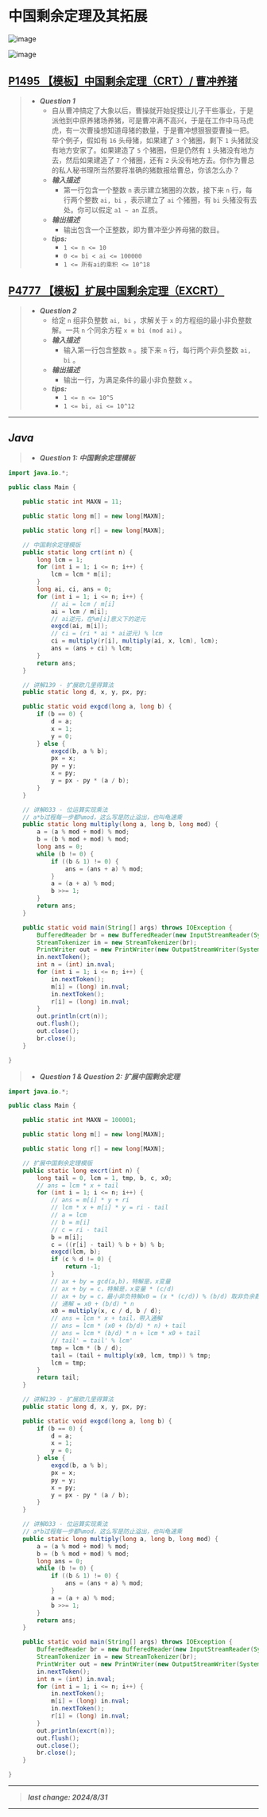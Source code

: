 # 中国剩余定理及其拓展

![image](./images/中国剩余定理.png)

![image](./images/拓展中国剩余定理.png)

## [P1495 【模板】中国剩余定理（CRT）/ 曹冲养猪](https://www.luogu.com.cn/problem/P1495)

> - ***Question 1***
>   - 自从曹冲搞定了大象以后，曹操就开始捉摸让儿子干些事业，于是派他到中原养猪场养猪，可是曹冲满不高兴，于是在工作中马马虎虎，有一次曹操想知道母猪的数量，于是曹冲想狠狠耍曹操一把。举个例子，假如有 `16` 头母猪，如果建了 `3` 个猪圈，剩下 `1` 头猪就没有地方安家了。如果建造了 `5` 个猪圈，但是仍然有 `1` 头猪没有地方去，然后如果建造了 `7` 个猪圈，还有 `2` 头没有地方去。你作为曹总的私人秘书理所当然要将准确的猪数报给曹总，你该怎么办？
>   - ***输入描述***
>     - 第一行包含一个整数 `n` 表示建立猪圈的次数，接下来 `n` 行，每行两个整数 `ai, bi` ，表示建立了 `ai` 个猪圈，有 `bi` 头猪没有去处。你可以假定 `a1 ~ an` 互质。
>   - ***输出描述***
>     - 输出包含一个正整数，即为曹冲至少养母猪的数目。
>   - ***tips:***
>     - `1 <= n <= 10`
>     - `0 <= bi < ai <= 100000`
>     - `1 <= 所有ai的乘积 <= 10^18`

## [P4777 【模板】扩展中国剩余定理（EXCRT）](https://www.luogu.com.cn/problem/P4777)

> - ***Question 2***
>   - 给定 `n` 组非负整数 `ai, bi` ，求解关于 `x` 的方程组的最小非负整数解。一共 `n` 个同余方程 `x ≡ bi (mod ai)` 。
>   - ***输入描述***
>     - 输入第一行包含整数 `n` 。接下来 `n` 行，每行两个非负整数 `ai, bi` 。
>   - ***输出描述***
>     - 输出一行，为满足条件的最小非负整数 `x` 。
>   - ***tips:***
>     - `1 <= n <= 10^5`
>     - `1 <= bi, ai <= 10^12`

---

## *Java*

> - ***Question 1: 中国剩余定理模板***

```java
import java.io.*;

public class Main {

    public static int MAXN = 11;

    public static long m[] = new long[MAXN];

    public static long r[] = new long[MAXN];

    // 中国剩余定理模版
    public static long crt(int n) {
        long lcm = 1;
        for (int i = 1; i <= n; i++) {
            lcm = lcm * m[i];
        }
        long ai, ci, ans = 0;
        for (int i = 1; i <= n; i++) {
            // ai = lcm / m[i]
            ai = lcm / m[i];
            // ai逆元，在%m[i]意义下的逆元
            exgcd(ai, m[i]);
            // ci = (ri * ai * ai逆元) % lcm
            ci = multiply(r[i], multiply(ai, x, lcm), lcm);
            ans = (ans + ci) % lcm;
        }
        return ans;
    }

    // 讲解139 - 扩展欧几里得算法
    public static long d, x, y, px, py;

    public static void exgcd(long a, long b) {
        if (b == 0) {
            d = a;
            x = 1;
            y = 0;
        } else {
            exgcd(b, a % b);
            px = x;
            py = y;
            x = py;
            y = px - py * (a / b);
        }
    }

    // 讲解033 - 位运算实现乘法
    // a*b过程每一步都%mod，这么写是防止溢出，也叫龟速乘
    public static long multiply(long a, long b, long mod) {
        a = (a % mod + mod) % mod;
        b = (b % mod + mod) % mod;
        long ans = 0;
        while (b != 0) {
            if ((b & 1) != 0) {
                ans = (ans + a) % mod;
            }
            a = (a + a) % mod;
            b >>= 1;
        }
        return ans;
    }

    public static void main(String[] args) throws IOException {
        BufferedReader br = new BufferedReader(new InputStreamReader(System.in));
        StreamTokenizer in = new StreamTokenizer(br);
        PrintWriter out = new PrintWriter(new OutputStreamWriter(System.out));
        in.nextToken();
        int n = (int) in.nval;
        for (int i = 1; i <= n; i++) {
            in.nextToken();
            m[i] = (long) in.nval;
            in.nextToken();
            r[i] = (long) in.nval;
        }
        out.println(crt(n));
        out.flush();
        out.close();
        br.close();
    }

}
```

> - ***Question 1 & Question 2: 扩展中国剩余定理***

```java
import java.io.*;

public class Main {

    public static int MAXN = 100001;

    public static long m[] = new long[MAXN];

    public static long r[] = new long[MAXN];

    // 扩展中国剩余定理模版
    public static long excrt(int n) {
        long tail = 0, lcm = 1, tmp, b, c, x0;
        // ans = lcm * x + tail
        for (int i = 1; i <= n; i++) {
            // ans = m[i] * y + ri
            // lcm * x + m[i] * y = ri - tail
            // a = lcm
            // b = m[i]
            // c = ri - tail
            b = m[i];
            c = ((r[i] - tail) % b + b) % b;
            exgcd(lcm, b);
            if (c % d != 0) {
                return -1;
            }
            // ax + by = gcd(a,b)，特解是，x变量
            // ax + by = c，特解是，x变量 * (c/d)
            // ax + by = c，最小非负特解x0 = (x * (c/d)) % (b/d) 取非负余数
            // 通解 = x0 + (b/d) * n
            x0 = multiply(x, c / d, b / d);
            // ans = lcm * x + tail，带入通解
            // ans = lcm * (x0 + (b/d) * n) + tail
            // ans = lcm * (b/d) * n + lcm * x0 + tail
            // tail' = tail' % lcm'
            tmp = lcm * (b / d);
            tail = (tail + multiply(x0, lcm, tmp)) % tmp;
            lcm = tmp;
        }
        return tail;
    }

    // 讲解139 - 扩展欧几里得算法
    public static long d, x, y, px, py;

    public static void exgcd(long a, long b) {
        if (b == 0) {
            d = a;
            x = 1;
            y = 0;
        } else {
            exgcd(b, a % b);
            px = x;
            py = y;
            x = py;
            y = px - py * (a / b);
        }
    }

    // 讲解033 - 位运算实现乘法
    // a*b过程每一步都%mod，这么写是防止溢出，也叫龟速乘
    public static long multiply(long a, long b, long mod) {
        a = (a % mod + mod) % mod;
        b = (b % mod + mod) % mod;
        long ans = 0;
        while (b != 0) {
            if ((b & 1) != 0) {
                ans = (ans + a) % mod;
            }
            a = (a + a) % mod;
            b >>= 1;
        }
        return ans;
    }

    public static void main(String[] args) throws IOException {
        BufferedReader br = new BufferedReader(new InputStreamReader(System.in));
        StreamTokenizer in = new StreamTokenizer(br);
        PrintWriter out = new PrintWriter(new OutputStreamWriter(System.out));
        in.nextToken();
        int n = (int) in.nval;
        for (int i = 1; i <= n; i++) {
            in.nextToken();
            m[i] = (long) in.nval;
            in.nextToken();
            r[i] = (long) in.nval;
        }
        out.println(excrt(n));
        out.flush();
        out.close();
        br.close();
    }

}
```

---

> ***last change: 2024/8/31***

---
